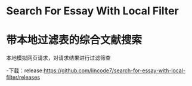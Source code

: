 # Search For Essay With Local Filter
# 带本地过滤表的综合文献搜索
本地模拟网页请求，对请求结果进行过滤筛查

-下载：release:https://github.com/lincode7/search-for-essay-with-local-filter/releases
